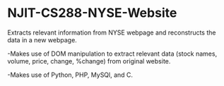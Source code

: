 # NJIT-CS288-NYSE-Website

Extracts relevant information from NYSE webpage and reconstructs the data in a new webpage. 

-Makes use of DOM manipulation to extract relevant data (stock names, volume, price, change, %change) from original website.

-Makes use of Python, PHP, MySQl, and C.
